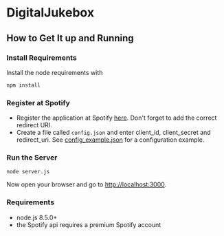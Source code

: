 # DigitalJukebox

## How to Get It up and Running

### Install Requirements
Install the node requirements with
```bash
npm install
```

### Register at Spotify
- Register the application at Spotify [here](https://developer.spotify.com/my-applications).
Don't forget to add the correct redirect URI.
- Create a file called `config.json` and enter client_id, client_secret and redirect_uri.
See [config_example.json](config_example.json) for a configuration example.

### Run the Server
```
node server.js
```
Now open your browser and go to [http://localhost:3000](http://localhost:3000).

### Requirements
- node.js 8.5.0+
- the Spotify api requires a premium Spotify account
